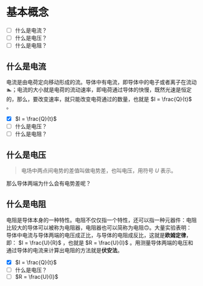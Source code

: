 # 基本概念

- [ ] 什么是电流？
- [ ] 什么是电压？
- [ ] 什么是电阻？

## 什么是电流

电流是由电荷定向移动形成的流。导体中有电流，即导体中的电子或者离子在流动🏊；电流的大小就是电荷的流动速率，即电荷通过导体的快慢，既然光速是恒定的，那么，要改变速率，就只能改变电荷通过的数量，也就是 $I = \frac{Q}{t}$ 。

- [x] $I = \frac{Q}{t}$
- [ ] 什么是电压？
- [ ] 什么是电阻？

## 什么是电压

> 电场中两点间电势的差值叫做电势差，也叫电压，用符号 $U$ 表示。

那么导体两端为什么会有电势差呢？

## 什么是电阻

电阻是导体本身的一种特性。电阻不仅仅指一个特性，还可以指一种元器件：电阻比较大的导体可以被称为电阻器，电阻器也可以简称为电阻🙃。大量实验表明：导体中电流与导体两端的电压成正比，与导体的电阻成反比，这就是**欧姆定律**，即： $I = \frac{U}{R}$ ，也就是 $R = \frac{U}{I}$ 。用测量导体两端的电压和通过导体的电流来计算出电阻的方法就是**伏安法**。

- [x] $I = \frac{Q}{t}$
- [ ] 什么是电压？
- [ ] $R = \frac{U}{I}$
